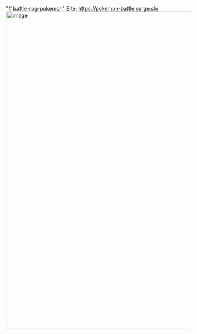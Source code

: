 "# battle-rpg-pokemon" 
Site: https://pokemon-battle.surge.sh/
<img width="1876" height="863" alt="image" src="https://github.com/user-attachments/assets/6c0ff6d1-48a1-42f4-b9ea-2ebe322f19b8" />
